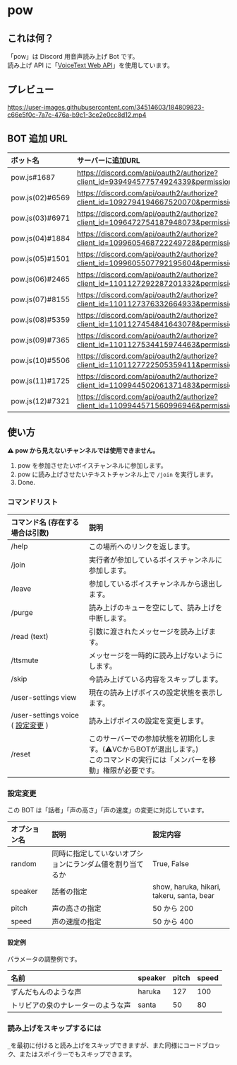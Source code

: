 # pow

## これは何？

「pow」は Discord 用音声読み上げ Bot です。\
読み上げ API に「[VoiceText Web API](https://cloud.voicetext.jp/webapi)」を使用しています。

## プレビュー

https://user-images.githubusercontent.com/34514603/184809823-c66e5f0c-7a7c-476a-b9c1-3ce2e0cc8d12.mp4

## BOT 追加 URL

| ボット名       | サーバーに追加URL                                                                                      |
|:-------------|:----------------------------------------------------------------------------------------------------|
|pow.js#1687    |https://discord.com/api/oauth2/authorize?client_id=939494577574924339&permissions=3164160&scope=applications.commands%20bot|
|pow.js(02)#6569|https://discord.com/api/oauth2/authorize?client_id=1092794194667520070&permissions=3145728&scope=bot|
|pow.js(03)#6971|https://discord.com/api/oauth2/authorize?client_id=1096472754187948073&permissions=3145728&scope=bot|
|pow.js(04)#1884|https://discord.com/api/oauth2/authorize?client_id=1099605468722249728&permissions=3145728&scope=bot|
|pow.js(05)#1501|https://discord.com/api/oauth2/authorize?client_id=1099605507792195604&permissions=3145728&scope=bot|
|pow.js(06)#2465|https://discord.com/api/oauth2/authorize?client_id=1101127292287201332&permissions=3145728&scope=bot|
|pow.js(07)#8155|https://discord.com/api/oauth2/authorize?client_id=1101127376332664933&permissions=3145728&scope=bot|
|pow.js(08)#5359|https://discord.com/api/oauth2/authorize?client_id=1101127454841643078&permissions=3145728&scope=bot|
|pow.js(09)#7365|https://discord.com/api/oauth2/authorize?client_id=1101127534415974463&permissions=3145728&scope=bot|
|pow.js(10)#5506|https://discord.com/api/oauth2/authorize?client_id=1101127722505359411&permissions=3145728&scope=bot|
|pow.js(11)#1725|https://discord.com/api/oauth2/authorize?client_id=1109944502061371483&permissions=3145728&scope=bot|
|pow.js(12)#7321|https://discord.com/api/oauth2/authorize?client_id=1109944571560996946&permissions=3145728&scope=bot|

## 使い方

**⚠ pow から見えないチャンネルでは使用できません。**

1. pow を参加させたいボイスチャンネルに参加します。
2. pow に読み上げさせたいテキストチャンネル上で `/join` を実行します。
3. Done.

### コマンドリスト

| コマンド名 (存在する場合は引数) | 説明                                               |
| :------------------------------ | :------------------------------------------------- |
| /help                           | この場所へのリンクを返します。                  |
| /join                           | 実行者が参加しているボイスチャンネルに参加します。 |
| /leave                          | 参加しているボイスチャンネルから退出します。       |
| /purge                          | 読み上げのキューを空にして、読み上げを中断します。 |
| /read (text)                    | 引数に渡されたメッセージを読み上げます。           |
| /ttsmute                        | メッセージを一時的に読み上げないようにします。     |
| /skip                           | 今読み上げている内容をスキップします。            |
| /user-settings view             | 現在の読み上げボイスの設定状態を表示します。           |
| /user-settings voice ( [設定変更](#設定変更) )   | 読み上げボイスの設定を変更します。  |
| /reset                          | このサーバーでの参加状態を初期化します。(⚠VCからBOTが退出します。)<br>このコマンドの実行には「メンバーを移動」権限が必要です。 |

### 設定変更

この BOT は「話者」「声の高さ」「声の速度」の変更に対応しています。

| オプション名 | 説明 | 設定内容                        |
| :--------------------- | :---------- | :-------------- |
| random       | 同時に指定していないオプションにランダム値を割り当てるか | True, False |
| speaker      |     話者の指定         | show, haruka, hikari, takeru, santa, bear |
| pitch        |     声の高さの指定      | 50 から 200                               |
| speed        |     声の速度の指定      | 50 から 400                               |

#### 設定例

パラメータの調整例です。

|名前|speaker|pitch|speed|
|:---|:---|:---|:---|
|ずんだもんのような声|haruka|127|100|
|トリビアの泉のナレーターのような声|santa|50|80|


### 読み上げをスキップするには

`_`を最初に付けると読み上げをスキップできますが、また同様にコードブロック、またはスポイラーでもスキップできます。
